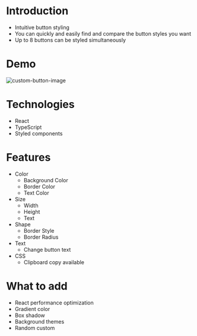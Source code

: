 # Introduction
* Intuitive button styling
* You can quickly and easily find and compare the button styles you want
* Up to 8 buttons can be styled simultaneously

# Demo
![custom-button-image](https://user-images.githubusercontent.com/22536999/142817768-faa8002c-e4d6-4654-b889-7cf562f6c888.png)

# Technologies
* React
* TypeScript
* Styled components

# Features
* Color
  - Background Color
  - Border Color
  - Text Color
* Size
  - Width
  - Height
  - Text
* Shape
  - Border Style
  - Border Radius
* Text
  - Change button text
* CSS
  - Clipboard copy available
  
# What to add
* React performance optimization
* Gradient color
* Box shadow
* Background themes
* Random custom
